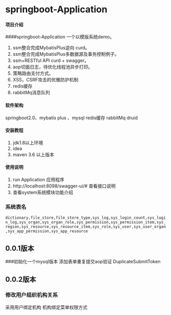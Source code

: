# springboot-Application 

#### 项目介绍 
####springboot-Application 一个以模版系统demo。 

1. ssm整合完成MybatisPlus逆向 curd。
2. ssm整合完成MybatisPlus多数据源及事务控制例子。
3. ssm+RESTful API curd + swagger。
4. aop切面日志，待优化线程池异步打印。
5. 策略路由支付方式。
6. XSS，CSRF攻击的优雅防护机制
7. redis缓存
8. rabbitMq消息队列

#### 软件架构
springboot2.0、mybatis plus 、mysql redis缓存 rabbitMq druid


#### 安装教程

1. jdk1.8以上环境
2. idea
3. maven 3.6 以上版本

#### 使用说明

1. run Application 应用程序
2. http://localhost:8098/swagger-ui/# 查看接口说明
3. 查看system系统模块功能介绍


### 系统表名
``
dictionary,file_store,file_store_type,sys_log,sys_login_count,sys_login_log,sys_organ,sys_organ_role,sys_permission,sys_permission_item,sys_region,sys_resource,sys_resource_item,sys_role,sys_user,sys_user_organ,sys_app_permission,sys_app_resource
``
## 0.0.1版本
###初始化一个mysql版本
添加表单重复提交aop验证
DuplicateSubmitToken
## 0.0.2版本
### 修改用户组织机构关系
采用用户绑定机构 机构绑定菜单权限方式





